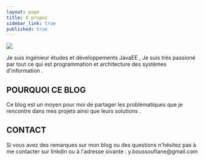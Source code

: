```yaml
---
layout: page
title: A propos
sidebar_link: true
published: true
---
```


![]({{site.baseurl}}//photo_moi_profil.jpg)


<p class="message">
 Je suis ingénieur études et développements JavaEE , Je suis très passioné par tout ce qui est programmation et architecture des systèmes d'information .
</p>

## POURQUOI CE BLOG 

<p class="message">
Ce blog est un moyen pour moi de partager les problèmatiques que je rencontre dans mes projets ainsi que leurs solutions .
</p>

## CONTACT 

<p class="message">
Si vous avez des remarques sur mon blog ou des questions n'hésitez pas à me contacter sur linkdin ou à l'adresse sivante : y.boussoufiane@gmail.com
</p>
